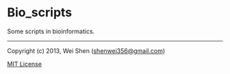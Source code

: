 Bio_scripts
========

Some scripts in bioinformatics.

-------

Copyright (c) 2013, Wei Shen (shenwei356@gmail.com)


[MIT License](https://github.com/shenwei356/bio_scripts/blob/master/LICENSE)